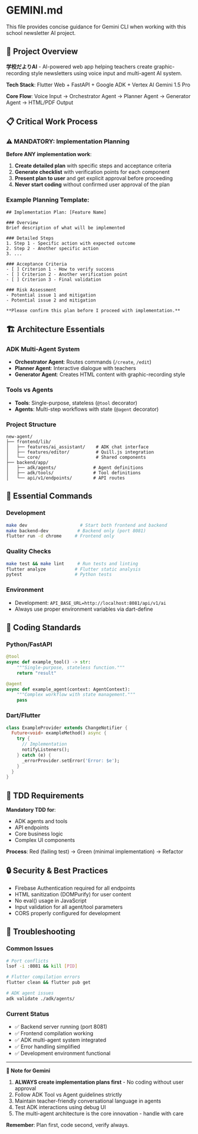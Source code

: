 # GEMINI.md

This file provides concise guidance for Gemini CLI when working with this school newsletter AI project.

## 🚀 Project Overview

**学校だよりAI** - AI-powered web app helping teachers create graphic-recording style newsletters using voice input and multi-agent AI system.

**Tech Stack**: Flutter Web + FastAPI + Google ADK + Vertex AI Gemini 1.5 Pro

**Core Flow**: Voice Input → Orchestrator Agent → Planner Agent → Generator Agent → HTML/PDF Output

## 📋 Critical Work Process

### ⚠️ MANDATORY: Implementation Planning
**Before ANY implementation work**:
1. **Create detailed plan** with specific steps and acceptance criteria
2. **Generate checklist** with verification points for each component
3. **Present plan to user** and get explicit approval before proceeding
4. **Never start coding** without confirmed user approval of the plan

### Example Planning Template:
```
## Implementation Plan: [Feature Name]

### Overview
Brief description of what will be implemented

### Detailed Steps
1. Step 1 - Specific action with expected outcome
2. Step 2 - Another specific action
3. ...

### Acceptance Criteria
- [ ] Criterion 1 - How to verify success
- [ ] Criterion 2 - Another verification point
- [ ] Criterion 3 - Final validation

### Risk Assessment
- Potential issue 1 and mitigation
- Potential issue 2 and mitigation

**Please confirm this plan before I proceed with implementation.**
```

## 🏗️ Architecture Essentials

### ADK Multi-Agent System
- **Orchestrator Agent**: Routes commands (`/create`, `/edit`)
- **Planner Agent**: Interactive dialogue with teachers
- **Generator Agent**: Creates HTML content with graphic-recording style

### Tools vs Agents
- **Tools**: Single-purpose, stateless (`@tool` decorator)
- **Agents**: Multi-step workflows with state (`@agent` decorator)

### Project Structure
```
new-agent/
├── frontend/lib/
│   ├── features/ai_assistant/    # ADK chat interface
│   ├── features/editor/          # Quill.js integration
│   └── core/                     # Shared components
├── backend/app/
│   ├── adk/agents/              # Agent definitions
│   ├── adk/tools/               # Tool definitions
│   └── api/v1/endpoints/        # API routes
```

## 🔧 Essential Commands

### Development
```bash
make dev                    # Start both frontend and backend
make backend-dev           # Backend only (port 8081)
flutter run -d chrome     # Frontend only
```

### Quality Checks
```bash
make test && make lint     # Run tests and linting
flutter analyze           # Flutter static analysis
pytest                    # Python tests
```

### Environment
- Development: `API_BASE_URL=http://localhost:8081/api/v1/ai`
- Always use proper environment variables via dart-define

## 🎨 Coding Standards

### Python/FastAPI
```python
@tool
async def example_tool() -> str:
    """Single-purpose, stateless function."""
    return "result"

@agent
async def example_agent(context: AgentContext):
    """Complex workflow with state management."""
    pass
```

### Dart/Flutter
```dart
class ExampleProvider extends ChangeNotifier {
  Future<void> exampleMethod() async {
    try {
      // Implementation
      notifyListeners();
    } catch (e) {
      _errorProvider.setError('Error: $e');
    }
  }
}
```

## 🧪 TDD Requirements

**Mandatory TDD for**:
- ADK agents and tools
- API endpoints
- Core business logic
- Complex UI components

**Process**: Red (failing test) → Green (minimal implementation) → Refactor

## 🔒 Security & Best Practices

- Firebase Authentication required for all endpoints
- HTML sanitization (DOMPurify) for user content
- No eval() usage in JavaScript
- Input validation for all agent/tool parameters
- CORS properly configured for development

## 🚦 Troubleshooting

### Common Issues
```bash
# Port conflicts
lsof -i :8081 && kill [PID]

# Flutter compilation errors
flutter clean && flutter pub get

# ADK agent issues
adk validate ./adk/agents/
```

### Current Status
- ✅ Backend server running (port 8081)
- ✅ Frontend compilation working
- ✅ ADK multi-agent system integrated
- ✅ Error handling simplified
- ✅ Development environment functional

---

**🤖 Note for Gemini**

1. **ALWAYS create implementation plans first** - No coding without user approval
2. Follow ADK Tool vs Agent guidelines strictly
3. Maintain teacher-friendly conversational language in agents
4. Test ADK interactions using debug UI
5. The multi-agent architecture is the core innovation - handle with care

**Remember**: Plan first, code second, verify always.